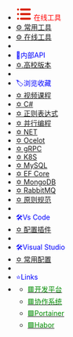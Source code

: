 -  <span style='color:Red'><img src="wwwroot/images/MR.svg" alt="" style="margin-bottom:-4px" />&nbsp;在线工具</span>
-  [⚙ 常用工具](v2.0.0)
-  [⚙ 在线工具](e1.0.0)
-  
-  <span style='color:Blue'>📗内部API</span>
-  [✡.高校版本](h1.0.0)
-  
-  <span style='color:Blue'>🏷浏览收藏</span>
-  [✡ 视频课程](e5.0.0)
-  [✡ C#](e4.0.0)
-  [✡ 正则表达式](z1.0.0)
-  [✡ 并行编程](e3.0.0)
-  [✡ NET](e2.0.0)
-  [✡ Ocelot](o1.0.0)
-  [✡ gRPC](r1.0.0)
-  [✡ K8S](k1.0.0)
-  [✡ MySQL](m1.0.0)
-  [✡ EF Core](e7.0.0)
-  [✡ MongoDB](e8.0.0)
-  [✡ RabbitMQ](e9.0.0)
-  [✡ 原则规范](e6.0.0)
-  
-  <span style='color:Blue'>🛠Vs Code</span>
-  [✡ 配置插件](vs1.0.0)
-  
-  <span style='color:Blue'>🛠Visual Studio</span>
-  [✡ 常用配置](vs2.0.0)
-  
-  <span style='color:Blue'>⭐Links</span>
-  - [<span style='color:#008B00'>🟥开发平台</span>](http://oa.pm2.com.cn:3347 ':target=_blank')
   - [<span style='color:#008B00'>🟥协作系统</span>](http://oa.pm2.com.cn:7780/ ':target=_blank')
   - [<span style='color:#008B00'>🟩Portainer</span>](http://oa.pm2.com.cn:9000 ':target=_blank')
   - [<span style='color:#008B00'>🟩Habor</span>](http://oa.pm2.com.cn:8087 ':target=_blank')


